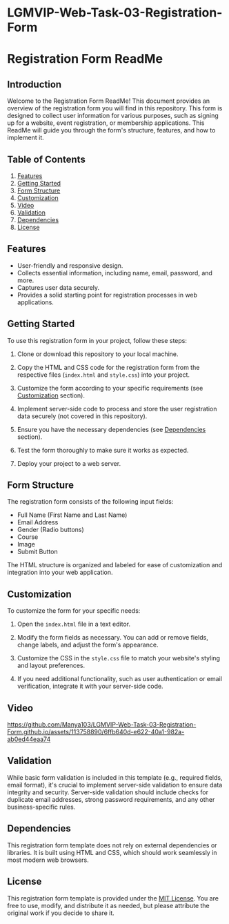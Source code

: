 # LGMVIP-Web-Task-03-Registration-Form

# Registration Form ReadMe

## Introduction

Welcome to the Registration Form ReadMe! This document provides an overview of the registration form you will find in this repository. This form is designed to collect user information for various purposes, such as signing up for a website, event registration, or membership applications. This ReadMe will guide you through the form's structure, features, and how to implement it.

## Table of Contents

1. [Features](#features)
2. [Getting Started](#getting-started)
3. [Form Structure](#form-structure)
4. [Customization](#customization)
5. [Video](#Video)
6. [Validation](#validation)
7. [Dependencies](#dependencies)
8. [License](#license)

## Features

- User-friendly and responsive design.
- Collects essential information, including name, email, password, and more.
- Captures user data securely.
- Provides a solid starting point for registration processes in web applications.

## Getting Started

To use this registration form in your project, follow these steps:

1. Clone or download this repository to your local machine.

2. Copy the HTML and CSS code for the registration form from the respective files (`index.html` and `style.css`) into your project.

3. Customize the form according to your specific requirements (see [Customization](#customization) section).

4. Implement server-side code to process and store the user registration data securely (not covered in this repository).

5. Ensure you have the necessary dependencies (see [Dependencies](#dependencies) section).

6. Test the form thoroughly to make sure it works as expected.

7. Deploy your project to a web server.

## Form Structure

The registration form consists of the following input fields:

- Full Name (First Name and Last Name)
- Email Address
- Gender (Radio buttons)
- Course
- Image
- Submit Button

The HTML structure is organized and labeled for ease of customization and integration into your web application.

## Customization

To customize the form for your specific needs:

1. Open the `index.html` file in a text editor.

2. Modify the form fields as necessary. You can add or remove fields, change labels, and adjust the form's appearance.

3. Customize the CSS in the `style.css` file to match your website's styling and layout preferences.

4. If you need additional functionality, such as user authentication or email verification, integrate it with your server-side code.

## Video
https://github.com/Manya103/LGMVIP-Web-Task-03-Registration-Form.github.io/assets/113758890/6ffb640d-e622-40a1-982a-ab0ed44eaa74

## Validation

While basic form validation is included in this template (e.g., required fields, email format), it's crucial to implement server-side validation to ensure data integrity and security. Server-side validation should include checks for duplicate email addresses, strong password requirements, and any other business-specific rules.

## Dependencies

This registration form template does not rely on external dependencies or libraries. It is built using HTML and CSS, which should work seamlessly in most modern web browsers.

## License

This registration form template is provided under the [MIT License](LICENSE). You are free to use, modify, and distribute it as needed, but please attribute the original work if you decide to share it.
